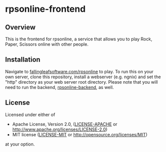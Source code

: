 # rpsonline-frontend
## Overview
This is the frontend for rpsonline, a service that allows you to play Rock, Paper, Scissors online with other people. 
## Installation
Navigate to [fallingleafsoftware.com/rpsonline](https://fallingleafsoftware.com/rpsonline) to play. To run this on your own server, clone this repository, install a webserver (e.g. ngnix) and set the "http" directory as your web server root directory. 
Please note that you will need to run the backend, [rpsonline-backend](https://github.com/jcroskery/rpsonline-backend), as well.
## License
Licensed under either of

 * Apache License, Version 2.0, ([LICENSE-APACHE](LICENSE-APACHE) or http://www.apache.org/licenses/LICENSE-2.0)
 * MIT license ([LICENSE-MIT](LICENSE-MIT) or http://opensource.org/licenses/MIT)

at your option.
